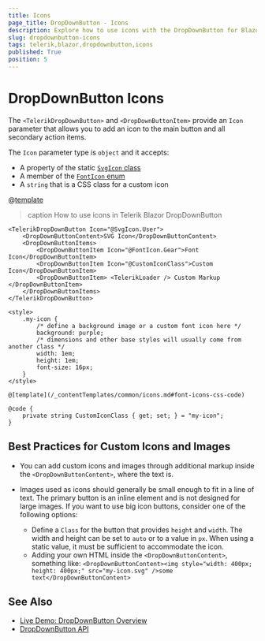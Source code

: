 ```yaml
---
title: Icons
page_title: DropDownButton - Icons
description: Explore how to use icons with the DropDownButton for Blazor. See how you can add icons in the primary button and in the secondary action items. Revise the supported icon types that you can use.
slug: dropdownbutton-icons
tags: telerik,blazor,dropdownbutton,icons
published: True
position: 5
---
```


# DropDownButton Icons

The `<TelerikDropDownButton>` and `<DropDownButtonItem>` provide an `Icon` parameter that allows you to add an icon to the main button and all secondary action items.

The `Icon` parameter type is `object` and it accepts:

* A property of the static [`SvgIcon` class](slug:common-features-icons#icons-list)
* A member of the [`FontIcon` enum](slug:common-features-icons#icons-list)
* A `string` that is a CSS class for a custom icon

@[template](/_contentTemplates/common/icons.md#font-icons-css-note)

>caption How to use icons in Telerik Blazor DropDownButton

````RAZOR
<TelerikDropDownButton Icon="@SvgIcon.User">
    <DropDownButtonContent>SVG Icon</DropDownButtonContent>
    <DropDownButtonItems>
        <DropDownButtonItem Icon="@FontIcon.Gear">Font Icon</DropDownButtonItem>
        <DropDownButtonItem Icon="@CustomIconClass">Custom Icon</DropDownButtonItem>
        <DropDownButtonItem> <TelerikLoader /> Custom Markup </DropDownButtonItem>
    </DropDownButtonItems>
</TelerikDropDownButton>

<style>
    .my-icon {
        /* define a background image or a custom font icon here */
        background: purple;
        /* dimensions and other base styles will usually come from another class */
        width: 1em;
        height: 1em;
        font-size: 16px;
    }
</style>

@[template](/_contentTemplates/common/icons.md#font-icons-css-code)

@code {
    private string CustomIconClass { get; set; } = "my-icon";
}
````

## Best Practices for Custom Icons and Images

* You can add custom icons and images through additional markup inside the `<DropDownButtonContent>`, where the text is.

* Images used as icons should generally be small enough to fit in a line of text. The primary button is an inline element and is not designed for large images. If you want to use big icon buttons, consider one of the following options:

    * Define a `Class` for the button that provides `height` and `width`. The width and height can be set to `auto` or to a value in `px`. When using a static value, it must be sufficient to accommodate the icon.
    * Adding your own HTML inside the `<DropDownButtonContent>`, something like: `<DropDownButtonContent><img style="width: 400px; height: 400px;" src="my-icon.svg" />some text</DropDownButtonContent>`


## See Also

* [Live Demo: DropDownButton Overview](https://demos.telerik.com/blazor-ui/dropdownbutton/overview)
* [DropDownButton API](slug:Telerik.Blazor.Components.TelerikDropDownButton)
